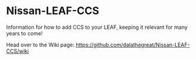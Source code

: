 # Nissan-LEAF-CCS
Information for how to add CCS to your LEAF, keeping it relevant for many years to come!

Head over to the Wiki page: https://github.com/dalathegreat/Nissan-LEAF-CCS/wiki

